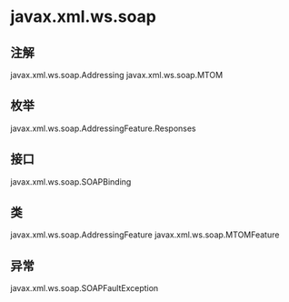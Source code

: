 # javax.xml.ws.soap

## 注解

javax.xml.ws.soap.Addressing
javax.xml.ws.soap.MTOM

## 枚举

javax.xml.ws.soap.AddressingFeature.Responses

## 接口

javax.xml.ws.soap.SOAPBinding

## 类

javax.xml.ws.soap.AddressingFeature
javax.xml.ws.soap.MTOMFeature

## 异常

javax.xml.ws.soap.SOAPFaultException




